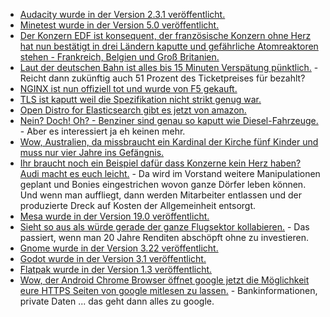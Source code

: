 * [Audacity wurde in der Version 2.3.1 veröffentlicht.](https://www.pro-linux.de/news/1/26853/audacity-231-unterst%C3%BCtzt-linux-wieder.html)
* [Minetest wurde in der Version 5.0 veröffentlicht.](https://www.pro-linux.de/news/1/26852/minetest-50-ver%C3%B6ffentlicht.html)
* [Der Konzern EDF ist konsequent, der französische Konzern ohne Herz hat nun bestätigt in drei Ländern kaputte und gefährliche Atomreaktoren stehen - Frankreich, Belgien und Groß Britanien.](https://netzfrauen.org/2019/03/11/nuclear/)
* [Laut der deutschen Bahn ist alles bis 15 Minuten Verspätung pünktlich.](https://blog.fefe.de/?ts=a2789eeb) - Reicht dann zukünftig auch 51 Prozent des Ticketpreises für bezahlt?
* [NGINX ist nun offiziell tot und wurde von F5 gekauft.](https://blog.fefe.de/?ts=a2799696)
* [TLS ist kaputt weil die Spezifikation nicht strikt genug war.](https://blog.fefe.de/?ts=a2784d25)
* [Open Distro for Elasticsearch gibt es jetzt von amazon.](https://www.pro-linux.de/news/1/26860/amazon-startet-freie-distribution-von-elasticsearch.html)
* [Nein? Doch! Oh? - Benziner sind genau so kaputt wie Diesel-Fahrzeuge.](https://blog.fefe.de/?ts=a2793c86) - Aber es interessiert ja eh keinen mehr.
* [Wow, Australien, da missbraucht ein Kardinal der Kirche fünf Kinder und muss nur vier Jahre ins Gefängnis.](https://blog.fefe.de/?ts=a2766824)
* [Ihr braucht noch ein Beispiel dafür dass Konzerne kein Herz haben? Audi macht es euch leicht.](https://blog.fefe.de/?ts=a27669a0) - Da wird im Vorstand weitere Manipulationen geplant und Bonies eingestrichen wovon ganze Dörfer leben können. Und wenn man auffliegt, dann werden Mitarbeiter entlassen und der produzierte Dreck auf Kosten der Allgemeinheit entsorgt.
* [Mesa wurde in der Version 19.0 veröffentlicht.](https://www.pro-linux.de/news/1/26867/mesa-190-freigegeben.html)
* [Sieht so aus als würde gerade der ganze Flugsektor kollabieren.](https://blog.fefe.de/?ts=a2773c4e) - Das passiert, wenn man 20 Jahre Renditen abschöpft ohne zu investieren.
* [Gnome wurde in der Version 3.22 veröffentlicht.](https://www.phoronix.com/scan.php?page=news_item&px=GNOME-3.32-Released)
* [Godot wurde in der Version 3.1 veröffentlicht.](https://www.phoronix.com/scan.php?page=news_item&px=Godot-3.1-Released)
* [Flatpak wurde in der Version 1.3 veröffentlicht.](https://www.phoronix.com/scan.php?page=news_item&px=Flatpak-1.3-Released)
* [Wow, der Android Chrome Browser öffnet google jetzt die Möglichkeit eure HTTPS Seiten von google mitlesen zu lassen.](https://blog.fefe.de/?ts=a2748f40) - Bankinformationen, private Daten ... das geht dann alles zu google.

